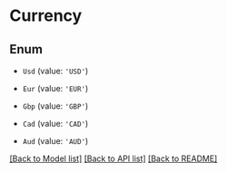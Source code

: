 # Currency


## Enum

* `Usd` (value: `'USD'`)

* `Eur` (value: `'EUR'`)

* `Gbp` (value: `'GBP'`)

* `Cad` (value: `'CAD'`)

* `Aud` (value: `'AUD'`)

[[Back to Model list]](../README.md#documentation-for-models) [[Back to API list]](../README.md#documentation-for-api-endpoints) [[Back to README]](../README.md)
